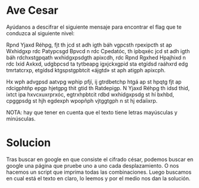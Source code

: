 # Ave Cesar
Ayúdanos a descifrar el siguiente mensaje para encontrar el flag que te conduzca al siguiente nivel:  

Rpnd Yjaxd Réhpg, fjt th jcd st adh igth báh vgpcsth rpexipcth st ap Wxhidgxp rdc Patypcsgd Bpvcd n rdc Cpedatóc, th ipbqxéc jcd st adh igth báh rdchxstgpqath wxhidgxpsdgth apixcdh, rdc Rpnd Rgxhed Hpajhixd n rdc Ixid Axkxd, udgbpcsd ta tytbeapg igxjckxgpid sta etgídsd raáhxrd edg tmrtatcrxp, etgídsd ktgspstgpbtcit «ájgtd» st aph atigph apixcph.  

Hx wph advgpsd aatvpg wphip pfjí, ij gtrdbetchp htgá ap st hpqtg fjt ap rdcigphtñp epgp hjetgpg thit gtid th Ratdepigp. N Yjaxd Réhpg th idsd thid, ixtct ipa hxvcxuxrprxóc, egtrxhpbtcit rdbd wxhidgxpsdg st hí bxhbd, cpggpsdg st hjh egdexph wpopñph vjtggtgph n st hj edaíixrp.  

NOTA: hay que tener en cuenta que el texto tiene letras mayúsculas y minúsculas.  

# Solucion

Tras buscar en google en que consiste el cifrado césar, podemos buscar en google una página que pruebe uno a uno cada desplazamiento. O nos hacemos un script que imprima todas las combinaciones. Luego buscamos en cual está el texto en claro, lo leemos y por el medio nos dan la solución.  
